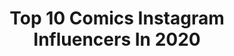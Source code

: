 ---
title: Top 10 Comics Instagram Influencers In 2020
description: >-
  Find top comics Instagram influencers in 2020. Most popular hashtags: #comics #captainamerica #cosplay.
platform: Instagram
hits: 7258
text_top: Analyze the best Instagram profiles on inBeat.
text_bottom: Our search engine has 7258 Instagram influencers like this for you to work with.
profiles:
  - username: "tommysiegel"
    fullname: >-
      Tommy Siegel
    bio: >-
      I did a cartoon every day for 500 days against all good judgment. In @jukeboxtheghost and solo music too. Support the comics and other goodies here:
    location: "United States"
    followers: 167588
    engagement: 919
    commentsToLikes: 0.010445
    id: ck6tqorsossro0j71rqtc97uu
    verified: true
    hashtags: "#comics"
  - username: "comics"
    fullname: >-
      Comics
    bio: >-
      Comics that get you. Made by BuzzFeed's staff illustrators and comics freelancers. ✌️#comics
    location: "United States"
    followers: 1005774
    engagement: 140
    commentsToLikes: 0.005571
    id: ck0twt8ktgn2c0i19la6vmgtd
    verified: true
    hashtags: "#comics, #webcomics, #webcomic, #buzzfeedcomics"
  - username: "qeeriefire"
    fullname: >-
      Justyna 🔥
    bio: >-
      Poland Music▪️Self-taught beginner guitarist▪️ Dogs▪️Cooking▪️ Marvel Comics▪️Yoga #metalhead
    location: "Poland"
    followers: 21421
    engagement: 1065
    commentsToLikes: 0.040381
    id: ck0w6ezy8892n0i19b3l6lf3r
    verified: false
    hashtags: ""
  - username: "sahibcantsingh"
    fullname: >-
      Sahib Singh
    bio: >-
      Baltimore/DC Stand-up comic
    location: "United States"
    followers: 66829
    engagement: 782
    commentsToLikes: 0.029345
    id: ck8wgbgzah1xa0j78wqz52jgg
    verified: false
    hashtags: ""
  - username: "izansabina"
    fullname: >-
      Izan 🇺🇸🇪🇸🇨🇺
    bio: >-
      Account managed by my mother 💙to draw, do comics 💯creative♒️ Influencer ⛔️to take photos without my consent⛔️⛔️inappropriate comments⛔️
    location: "United States"
    followers: 50216
    engagement: 781
    commentsToLikes: 0.034430
    id: ck8t6lqgke1rr0j784oiacc9a
    verified: false
    hashtags: "#fotograf, #hairstyle, #instagram, #palmbeach"
  - username: "matteo_sab_"
    fullname: >-
      Matteo Sabetta
    bio: >-
      • Lecce, Salento - Italy 🌅🇮🇹 • Captain America 🇺🇸🛡️ • Comics/Gamer 🎮📺 • Degree and Work in Finance 🏦💸👨🏼‍💼
    location: "United States"
    followers: 7255
    engagement: 1351
    commentsToLikes: 0.049133
    id: ck6u1ij7olxq70j712u3734wn
    verified: false
    hashtags: "#cosplaymodel, #ragioniereoscuro, #avenger, #mondaycap"
  - username: "zaira.oraison"
    fullname: >-
      Zaira Oraison
    bio: >-
      ❤️~Level 24 🧡~Virgo♍ 💛~Italy󾓩 💚~Tattoo artist➡️ @zaira.tattoo 💙~Cosplayer 💜~Comic artist ➡️ @half_of_the_poisoned_apple 🖤~Gamer🎮 🌈love is love🌈 🦄YAOI🦄
    location: ""
    followers: 8598
    engagement: 1830
    commentsToLikes: 0.035416
    id: ckapahiruw4qm0i7877ll35ou
    verified: false
    hashtags: "#bakugoukatsukicosplay, #eren, #levi, #boy"
  - username: "oc_nerd_swagger"
    fullname: >-
      OC Nerd Swagger
    bio: >-
      💀Video Games💀Comics💀Action Figures💀Horror Movies💀photography💀MMA
    location: "United States"
    followers: 18779
    engagement: 915
    commentsToLikes: 0.028421
    id: ck0w4ew0gy8p00i19551rvnl9
    verified: false
    hashtags: "#actionfigures, #mcfarlanedcmultiverse, #superman, #hasbromarvellegends"
  - username: "tinker_reads"
    fullname: >-
      TIᑎKEᖇ
    bio: >-
      💖 Mami, Bücher, Comics, Merch, Serien, Plants und mehr... 💖 • Kontakt: tinkerreads@gmail.com •
    location: "Germany"
    followers: 3383
    engagement: 2357
    commentsToLikes: 0.060363
    id: ck5zw53vq5hzm0i14dbnbdftf
    verified: false
    hashtags: "#challengeaccepted, #bookstagramchallenge, #panemlove, #maytheoddsbeeverinyourfavor"
  - username: "jimmyschleisman"
    fullname: >-
      Jimmy
    bio: >-
      Lvl. 26 writer 🖊@blackkeyincubus gamer 🎮 (jimbaby on Twitch) artist/graphic designer👩🏻‍🎨 This is my only account ✌🏻 Check out my comic! ⬇️⬇️⬇️
    location: "United States"
    followers: 36893
    engagement: 1308
    commentsToLikes: 0.017460
    id: ck5hix6sqfmkm0i1168cp7uv2
    verified: false
    hashtags: "#streamer, #pokemon, #gay, #lgbtq"
---